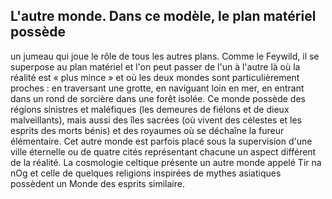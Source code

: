 ## L'autre monde. Dans ce modèle, le plan matériel possède

un jumeau qui joue le rôle de tous les autres plans. Comme le
Feywild, il se superpose au plan matériel et l'on peut passer
de l'un à l'autre là où la réalité est « plus mince » et où les
deux mondes sont particulièrement proches : en traversant
une grotte, en naviguant loin en mer, en entrant dans un rond
de sorcière dans une forêt isolée. Ce monde possède des
régions sinistres et maléfiques (les demeures de fiélons et de
dieux malveillants), mais aussi des îles sacrées (où vivent des
célestes et les esprits des morts bénis) et des royaumes où se
déchaîne la fureur élémentaire. Cet autre monde est parfois
placé sous la supervision d'une ville éternelle ou de quatre
cités représentant chacune un aspect différent de la réalité.
La cosmologie celtique présente un autre monde appelé Tir
na nOg et celle de quelques religions inspirées de mythes
asiatiques possèdent un Monde des esprits similaire.
